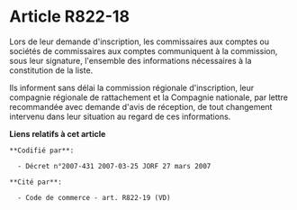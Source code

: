 # Article R822-18

Lors de leur demande d'inscription, les commissaires aux comptes ou sociétés de commissaires aux comptes communiquent à la
commission, sous leur signature, l'ensemble des informations nécessaires à la constitution de la liste.

Ils informent sans délai la commission régionale d'inscription, leur compagnie régionale de rattachement et la Compagnie
nationale, par lettre recommandée avec demande d'avis de réception, de tout changement intervenu dans leur situation au
regard de ces informations.

**Liens relatifs à cet article**

	**Codifié par**:

	  - Décret n°2007-431 2007-03-25 JORF 27 mars 2007

	**Cité par**:

	  - Code de commerce - art. R822-19 (VD)
